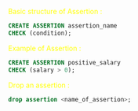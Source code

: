 


<span style="color:rgb(255, 255, 0)">Basic structure of Assertion :</span> 
```sql
CREATE ASSERTION assertion_name
CHECK (condition);
```




<span style="color:rgb(255, 255, 0)">Example of Assertion : </span>
```sql
CREATE ASSERTION positive_salary
CHECK (salary > 0);
```



<span style="color:rgb(255, 255, 0)">Drop an assertion :</span>
```sql
drop assertion <name_of_assertion>;
```


